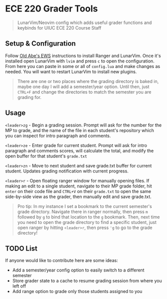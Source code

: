 # ECE 220 Grader Tools
> LunarVim/Neovim config which adds useful grader functions and keybinds for UIUC ECE 220 Course Staff

## Setup & Configuration
Follow [Old Abe's EWS](https://courses.grainger.illinois.edu/ece220/sp2025/pages/resources/old_abes_ews/) instructions to install Ranger and LunarVim. Once it's installed open LunarVim with `lvim` and press `c` to open the configuration. From here you can paste in some or all of `config.lua` and make changes as needed. You will want to restart LunarVim to install new plugins.
> There are one or two places where the grading directory is baked in, maybe one day I will add a semester/year option. Until then, just `CTRL+F` and change the directories to match the semester you are grading for.

## Usage
`<leader>zg` - Begin a grading session. Prompt will ask for the number for the MP to grade, and the name of the file in each student's repository which you can inspect for intro paragraph and comments.

`<leader>ze` - Enter grade for current student. Prompt will ask for intro paragraph and comments scores, will calculate the total, and modify the open buffer for that student's `grade.txt`

`<leader>zn` - Move to next student and save grade.txt buffer for current student. Updates grading notification with current progress.

`<leader>r` - Open floating ranger window for manually opening files. If making an edit to a single student, navigate to their MP grade folder, hit `enter` on their code file and `CTRL+V` on their `grade.txt` to open the same side-by-side view as the grader, then manually edit and save grade.txt.
> Pro tip: In my instance I set a bookmark to the current semester's grade directory. Navigate there in ranger normally, then press `m` followed by `g` to bind that location to the `g` bookmark. Then, next time you need to open the grade directory to find a specific student, just open ranger by hitting `<leader>r`, then press `'g` to go to the grade directory!

## TODO List
If anyone would like to contribute here are some ideas:
- Add a semester/year config option to easily switch to a different semester
- Store grader state to a cache to resume grading session from where you left off
- Add range option to grade only those students assigned to you
